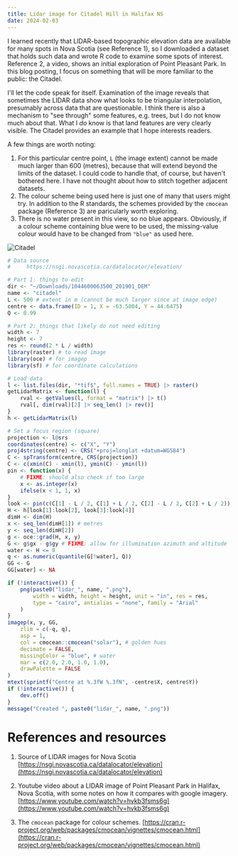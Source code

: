 ```yaml
---
title: Lidar image for Citadel Hill in Halifax NS
date: 2024-02-03
---
```


I learned recently that LIDAR-based topographic elevation data are available
for many spots in Nova Scotia (see Reference 1), so I downloaded a dataset that
    holds such data and wrote R code to examine some spots of interest.
    Reference 2, a video, shows an initial exploration of Point Pleasant Park.
    In this blog posting, I focus on something that will be more familiar to
    the public: the Citadel.

I'll let the code speak for itself.  Examination of the image reveals that
sometimes the LIDAR data show what looks to be triangular interpolation,
presumably across data that are questionable. I think there is also a mechanism
to "see through" some features, e.g. trees, but I do not know much about that.
What I *do* know is that land features are very clearly visible. The Citadel
provides an example that I hope interests readers.

A few things are worth noting:
1. For this particular centre point, `L` (the image extent) cannot be made much
   larger than 600 (metres), because that will extend beyond the limits of the
   dataset. I could code to handle that, of course, but haven't bothered here.
   I have not thought about how to stitch together adjacent datasets.
2. The colour scheme being used here is just one of many that users might try.
   In addition to the R standards, the schemes provided by the `cmocean`
   package (Reference 3) are paricularly worth exploring.
3. There is no water present in this view, so no blue appears.  Obviously, if a
   colour scheme containing blue were to be used, the missing-value colour
   would have to be changed from `"blue"` as used here.

![Citadel](/dek_blog/docs/assets/images/2024-02-03-lidar_citadel.png)

```R
# Data source
#     https://nsgi.novascotia.ca/datalocator/elevation/

# Part 1: things to edit
dir <- "~/Downloads/1044600063500_201901_DEM"
name <- "citadel"
L <- 500 # extent in m (cannot be much larger since at image edge)
centre <- data.frame(ID = 1, X = -63.5804, Y = 44.6475)
Q <- 0.99

# Part 2: things that likely do not need editing
width <- 7
height <- 7
res <- round(2 * L / width)
library(raster) # to read image
library(oce) # for imagep
library(sf) # for coordinate calculations

# Load data
l <- list.files(dir, "*tif$", full.names = TRUE) |> raster()
getLidarMatrix <- function(l) {
    rval <- getValues(l, format = "matrix") |> t()
    rval[, dim(rval)[2] |> seq_len() |> rev()]
}
h <- getLidarMatrix(l)

# Set a focus region (square)
projection <- l@srs
coordinates(centre) <- c("X", "Y")
proj4string(centre) <- CRS("+proj=longlat +datum=WGS84")
C <- spTransform(centre, CRS(projection))
C <- c(xmin(C) - xmin(l), ymin(C) - ymin(l))
pin <- function(x) {
    # FIXME: should also check if too large
    x <- as.integer(x)
    ifelse(x < 1, 1, x)
}
look <- pin(c(C[1] - L / 2, C[1] + L / 2, C[2] - L / 2, C[2] + L / 2))
H <- h[look[1]:look[2], look[3]:look[4]]
dimH <- dim(H)
x <- seq_len(dimH[1]) # metres
y <- seq_len(dimH[2])
g <- oce::grad(H, x, y)
G <- g$gx - g$gy # FIXME: allow for illumination azimuth and altitude
water <- H <= 0
q <- as.numeric(quantile(G[!water], Q))
GG <- G
GG[water] <- NA

if (!interactive()) {
    png(paste0("lidar_", name, ".png"),
        width = width, height = height, unit = "in", res = res,
        type = "cairo", antialias = "none", family = "Arial"
    )
}
imagep(x, y, GG,
    zlim = c(-q, q),
    asp = 1,
    col = cmocean::cmocean("solar"), # golden hues
    decimate = FALSE,
    missingColor = "blue", # water
    mar = c(2.0, 2.0, 1.0, 1.0),
    drawPalette = FALSE
)
mtext(sprintf("Centre at %.3fW %.3fN", -centre$X, centre$Y))
if (!interactive()) {
    dev.off()
}
message("Created ", paste0("lidar_", name, ".png"))
```

# References and resources

1. Source of LIDAR images for Nova Scotia
   [https://nsgi.novascotia.ca/datalocator/elevation](https://nsgi.novascotia.ca/datalocator/elevation)

2. Youtube video about a LIDAR image of Point Pleasant Park in Halifax, Nova
   Scotia, with some notes on how it compares with google imagery.
   [https://www.youtube.com/watch?v=hvkb3fsms6g](https://www.youtube.com/watch?v=hvkb3fsms6g)

3. The `cmocean` package for colour schemes.
   [https://cran.r-project.org/web/packages/cmocean/vignettes/cmocean.html](https://cran.r-project.org/web/packages/cmocean/vignettes/cmocean.html)

